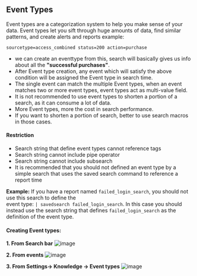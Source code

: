 ## Event Types
Event types are a categorization system to help you make sense of your data. Event types let you sift through huge amounts of data, find similar patterns, and create alerts and reports
example:
```
sourcetype=access_combined status=200 action=purchase
```
- we can create an eventtype from this, search will basically gives us info about all the **"successful purchases"**.
- After Event type creation, any event which will satisfy the above condition will be assigned the Event type in search time.
- The single event can match the multiple Event types, when an event matches two or more event types, event types act as multi-value field.
- It is not recommended to use event types to shorten a portion of a search, as it can consume a lot of data.
- More Event types, more the cost in search performance.
- If you want to shorten a portion of search, better to use search macros in those cases.

#### Restriction
- Search string that define event types cannot reference tags
- Search string cannot include pipe operator
- Search string cannot include subsearch
- It is recommended that you should not defined an event type by a simple search that uses the saved search command to reference a report time</br>

**Example:**
  If you have a report named ```failed_login_search```, you should not use this search to define the</br>
  event type: ```| savedsearch failed_login_search```. In this case you should instead use the search string that defines 
  ```failed_login_search``` as the definition of the event type.

#### Creating Event types:

**1. From Search bar**
![image](https://github.com/user-attachments/assets/6161ac45-076f-41b5-a8b0-29e1c983f0fd)

**2. From events**
![image](https://github.com/user-attachments/assets/77831b42-aa31-4060-9193-61f42d0b24e2)

**3. From Settings-> Knowledge -> Event types**
![image](https://github.com/user-attachments/assets/5e74ed9d-c932-4a89-b649-01ecf17d17c8)




